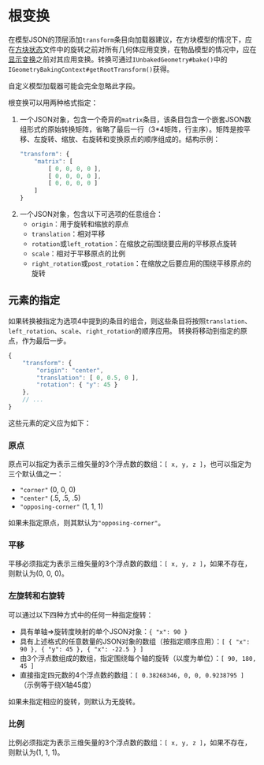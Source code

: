 根变换
======

在模型JSON的顶层添加`transform`条目向加载器建议，在方块模型的情况下，应在[方块状态][blockstate]文件中的旋转之前对所有几何体应用变换，在物品模型的情况中，应在[显示变换][displaytransform]之前对其应用变换。转换可通过`IUnbakedGeometry#bake()`中的`IGeometryBakingContext#getRootTransform()`获得。

自定义模型加载器可能会完全忽略此字段。

根变换可以用两种格式指定：

1. 一个JSON对象，包含一个奇异的`matrix`条目，该条目包含一个嵌套JSON数组形式的原始转换矩阵，省略了最后一行（3*4矩阵，行主序）。矩阵是按平移、左旋转、缩放、右旋转和变换原点的顺序组成的。结构示例：
    ```js
    "transform": {
        "matrix": [
            [ 0, 0, 0, 0 ],
            [ 0, 0, 0, 0 ],
            [ 0, 0, 0, 0 ]
        ]
    }
    ```
2. 一个JSON对象，包含以下可选项的任意组合：
    * `origin`：用于旋转和缩放的原点
    * `translation`：相对平移
    * `rotation`或`left_rotation`：在缩放之前围绕要应用的平移原点旋转
    * `scale`：相对于平移原点的比例
    * `right_rotation`或`post_rotation`：在缩放之后要应用的围绕平移原点的旋转

元素的指定
---------

如果转换被指定为选项4中提到的条目的组合，则这些条目将按照`translation`、`left_rotation`、`scale`、`right_rotation`的顺序应用。
转换将移动到指定的原点，作为最后一步。

```js
{
    "transform": {
        "origin": "center",
        "translation": [ 0, 0.5, 0 ],
        "rotation": { "y": 45 }
    },
    // ...
}
```

这些元素的定义应为如下：

### 原点

原点可以指定为表示三维矢量的3个浮点数的数组：`[ x, y, z ]`，也可以指定为三个默认值之一：

* `"corner"` (0, 0, 0)
* `"center"` (.5, .5, .5)
* `"opposing-corner"` (1, 1, 1)

如果未指定原点，则其默认为`"opposing-corner"`。

### 平移

平移必须指定为表示三维矢量的3个浮点数的数组：`[ x, y, z ]`，如果不存在，则默认为(0, 0, 0)。

### 左旋转和右旋转

可以通过以下四种方式中的任何一种指定旋转：

* 具有单轴=>旋转度映射的单个JSON对象：`{ "x": 90 }`
* 具有上述格式的任意数量的JSON对象的数组（按指定顺序应用）：`[ { "x": 90 }, { "y": 45 }, { "x": -22.5 } ]`
* 由3个浮点数组成的数组，指定围绕每个轴的旋转（以度为单位）：`[ 90, 180, 45 ]`
* 直接指定四元数的4个浮点数的数组：`[ 0.38268346, 0, 0, 0.9238795 ]`（示例等于绕X轴45度）

如果未指定相应的旋转，则默认为无旋转。

### 比例

比例必须指定为表示三维矢量的3个浮点数的数组：`[ x, y, z ]`，如果不存在，则默认为(1, 1, 1)。

[blockstate]: https://minecraft.fandom.com/wiki/Tutorials/Models#Block_states
[displaytransform]: ../modelloaders/transform.md